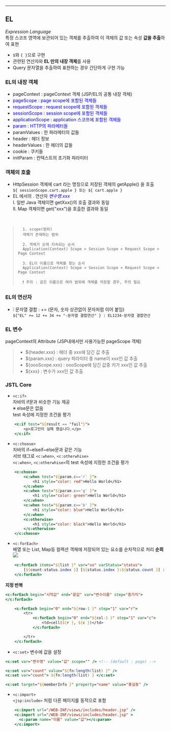 ___
## EL
_Expression Language_<br>
특정 스코프 영역에 보관되어 있는 객체를 추출하여 이 객체의 값 또는 속성 **값을 추출**하여 표현
- `$`와 `{ }`으로 구현
- 관련된 연산자와 **EL 만의 내장 객체**를 사용
- Query 문자열을 추출하여 표현하는 경우 간단하게 구현 가능

### EL의 내장 객체
- pageContext : pageContext 객체 (JSP/EL의 공통 내장 객체)
- <span style="color:blue"> pageScope : page scope에 포함된 객체들</span>
- <span style="color:blue"> requestScope : request scope에 포함된 객체들</span>
- <span style="color:blue"> sessionScope : session scope에 포함된 객체들</span>
- <span style="color:blue"> applicationScope : application 스코프에 포함된 객체들</span>
- <span style="color:blue"> param : HTTP의 파라메터들</span>
- paramValues : 한 파라메터의 값들
- header : 헤더 정보
- headerValues : 한 헤더의 값들
- cookie : 쿠키들
- initParam : 컨텍스트의 초기화 파라미터

### 객체의 호출

- HttpSession 객체에 cart 라는 명칭으로 저장된 객체의 getApple() 을 호출<br>
`${ sessionScope.cart.apple } 또는 ${ cart.apple }`
- EL 에서의 . 연산자
<span style="color: blue;">_변수명.xxx_</span><br>
Ⅰ. 일반 Java 객체이면 getXxx()의 호출 결과와 동일<br>
Ⅱ. Map 객체이면 get("xxx")을 호출한 결과와 동일<br>

<br>

>       1. scope(범위)
>       객체가 존재하는 범위
>       
>       2. 객체가 오래 지속되는 순서
>       Application(Context) Scope > Session Scope > Request Scope > Page Context
>       
>       3. EL이 이름으로 객체를 찾는 순서
>       Application(Context) Scope < Session Scope < Request Scope < Page Context
>       
>       ❗ 주의 : 같은 이름으로 여러 범위에 객체를 저장할 경우, 주의 필요


### EL의 연산자
- ❕ 문자열 결합 : += (문자, 숫자 상관없이 문자처럼 이어 붙임)<br>
`${"EL" += 12 += 34 += "-문자열 결합연산" } : EL1234-문자열 결합연산`

### EL 변수
pageContext의 Attribute (JSP내에서만 사용가능한 pageScope 객체)


> - ${header.xxx} : 헤더 중 xxx에 담긴 값 추출
> - ${param.xxx} : query 파라미터 중 name이 xxx인 값 추출
> - ${oooScope.xxx} : oooScope에 담긴 값중 키가 xxx인 값 추출
> - ${xxx} : 변수가 xxx인 값 추출

### JSTL Core
- `<c:if>`<br>
자바의 if문과 비슷한 기능 제공<br>
※ else문은 없음<br>
test 속성에 지정한 조건을 평가
```jsp
	<c:if test="${result == 'fail'}">
		<p>로그인이 실패 했습니다.</p>
	</c:if>
```

- `<c:choose>`<br>
자바의 if~elseif~else문과 같은 기능<br>
서브 태그로 `<c:when>`, `<c:otherwhise>`<br>
`<c:when>`, `<c:otherwhise>`의 test 속성에 지정한 조건을 평가
```jsp
	<c:choose>
		<c:when test="${param.c=='r' }">
			<h1 style="color: red">Hello World</h1>
		</c:when>
		<c:when test="${param.c=='g' }">
			<h1 style="color: green">Hello World</h1>
		</c:when>
		<c:when test="${param.c=='b' }">
			<h1 style="color: blue">Hello World</h1>
		</c:when>
		<c:otherwise>
			<h1 style="color: black">Hello World</h1>
		</c:otherwise>
	</c:choose>
```

- `<c:forEach>`<br>
배열 또는 List, Map등 컬렉션 객체에 저장되어 있는 요소를 순차적으로 처리
**순회**
![](https://images.velog.io/images/98kimjh/post/45b1a2af-9413-4665-98b5-1f7090414c1e/image.png)
```jsp
	<c:forEach items="${list }" var="vo" varStatus="status">
		[${count-status.index }] [${status.index }:${status.count }] : ${vo.no } : ${vo.name } <br />
	</c:forEach>
```
**지정 반복**
```jsp
<c:forEach begin="시작값" end="끝값" var="변수이름" step="증가치">
</c:forEach>
```
```jsp
	<c:forEach begin="0" end="${row-1 }" step="1" var="r">
		<tr>
			<c:forEach begin="0" end="${col-1 }" step="1" var="c">
				<td>cell(${r }, ${c })</td>
			</c:forEach>

		</tr>
	</c:forEach>
```

- `<c:set>`
변수에 값을 설정
```jsp
<c:set var="변수명" value="값" scope="" /> <!-- (default : page) -->
```
```jsp
<c:set var="count" value="${fn:length(list) }" />
<c:set var="count"> ${fn:length(list) } </c:set>
```
```jsp
<c:set target="${memberInfo }" property="name" value="홍길동" />
```

- `<c:import>`<br>
`<jsp:include>` 처럼 다른 페이지를 동적으로 포함
```jsp
	<c:import url="/WEB-INF/views/includes/header.jsp" />
	<c:import url="/WEB-INF/views/includes/header.jsp" >
	  <c:param name="이름" value="값"></c:param>
	</c:import>
```
